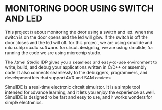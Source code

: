 # MONITORING DOOR USING SWITCH AND LED

This project is about monitoring the door using a switch and led. when the switch is on the door opens and the led will glow. if the switch is off the door closes and the led will off. for this project, we are using simulide and microchip studio software. for circuit designing, we are using simulide, for running the code we are using microchip studio.

The Atmel Studio  IDP gives you a seamless and easy-to-use environment to write, build, and debug your applications written in C/C++ or assembly code. It also connects seamlessly to the debuggers, programmers, and development kits that support AVR and SAM devices.
 
SimulIDE is a real-time electronic circuit simulator. It is a simple tool intended for advance learning, and it lets you enjoy the experience as well. SimulIDE is designed to be fast and easy to use, and it works wonders for simple electronics.
